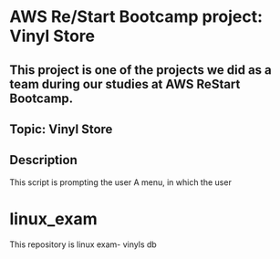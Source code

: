 # AWS Re/Start Bootcamp project: Vinyl Store
## This project is one of the projects we did as a team during our studies at AWS ReStart Bootcamp.
## Topic: Vinyl Store
## Description
This script is prompting the user A menu, in which the user 
# linux_exam
This repository is linux exam- vinyls db
